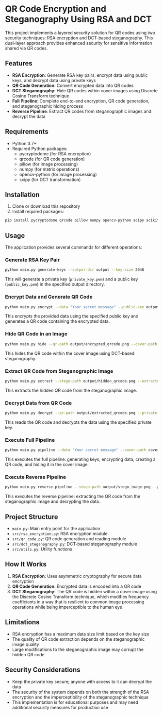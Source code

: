 # QR Code Encryption and Steganography Using RSA and DCT

This project implements a layered security solution for QR codes using two security techniques: RSA encryption and DCT-based steganography. This dual-layer approach provides enhanced security for sensitive information shared via QR codes.

## Features

- **RSA Encryption**: Generate RSA key pairs, encrypt data using public keys, and decrypt data using private keys
- **QR Code Generation**: Convert encrypted data into QR codes
- **DCT Steganography**: Hide QR codes within cover images using Discrete Cosine Transform technique
- **Full Pipeline**: Complete end-to-end encryption, QR code generation, and steganographic hiding process
- **Reverse Pipeline**: Extract QR codes from steganographic images and decrypt the data

## Requirements

- Python 3.7+
- Required Python packages:
  - pycryptodome (for RSA encryption)
  - qrcode (for QR code generation)
  - pillow (for image processing)
  - numpy (for matrix operations)
  - opencv-python (for image processing)
  - scipy (for DCT transformation)

## Installation

1. Clone or download this repository
2. Install required packages:

```bash
pip install pycryptodome qrcode pillow numpy opencv-python scipy scikit-image
```

## Usage

The application provides several commands for different operations:

### Generate RSA Key Pair

```bash
python main.py generate-keys --output-dir output --key-size 2048
```

This will generate a private key (`private_key.pem`) and a public key (`public_key.pem`) in the specified output directory.

### Encrypt Data and Generate QR Code

```bash
python main.py encrypt --data "Your secret message" --public-key output/public_key.pem --qr-output encrypted_qrcode.png --output-dir output
```

This encrypts the provided data using the specified public key and generates a QR code containing the encrypted data.

### Hide QR Code in an Image

```bash
python main.py hide --qr-path output/encrypted_qrcode.png --cover-path cover_image.jpg --stego-output hidden_qrcode.png --output-dir output
```

This hides the QR code within the cover image using DCT-based steganography.

### Extract QR Code from Steganographic Image

```bash
python main.py extract --stego-path output/hidden_qrcode.png --extracted-output extracted_qrcode.png --output-dir output
```

This extracts the hidden QR code from the steganographic image.

### Decrypt Data from QR Code

```bash
python main.py decrypt --qr-path output/extracted_qrcode.png --private-key output/private_key.pem
```

This reads the QR code and decrypts the data using the specified private key.

### Execute Full Pipeline

```bash
python main.py pipeline --data "Your secret message" --cover-path cover_image.jpg --key-size 2048 --output-dir output
```

This executes the full pipeline: generating keys, encrypting data, creating a QR code, and hiding it in the cover image.

### Execute Reverse Pipeline

```bash
python main.py reverse-pipeline --stego-path output/stego_image.png --private-key output/private_key.pem --output-dir output
```

This executes the reverse pipeline: extracting the QR code from the steganographic image and decrypting the data.

## Project Structure

- `main.py`: Main entry point for the application
- `src/rsa_encryption.py`: RSA encryption module
- `src/qr_code.py`: QR code generation and reading module
- `src/dct_steganography.py`: DCT-based steganography module
- `src/utils.py`: Utility functions

## How It Works

1. **RSA Encryption**: Uses asymmetric cryptography for secure data encryption
2. **QR Code Generation**: Encrypted data is encoded into a QR code
3. **DCT Steganography**: The QR code is hidden within a cover image using the Discrete Cosine Transform technique, which modifies frequency coefficients in a way that is resilient to common image processing operations while being imperceptible to the human eye

## Limitations

- RSA encryption has a maximum data size limit based on the key size
- The quality of QR code extraction depends on the steganographic image quality
- Large modifications to the steganographic image may corrupt the hidden QR code

## Security Considerations

- Keep the private key secure; anyone with access to it can decrypt the data
- The security of the system depends on both the strength of the RSA encryption and the imperceptibility of the steganographic technique
- This implementation is for educational purposes and may need additional security measures for production use
